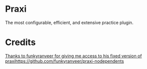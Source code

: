 # Praxi
The most configurable, efficient, and extensive practice plugin.

# Credits
[Thanks to funkyranveer for giving me access to his fixed version of praxi](https://github.com/funkyranveer/praxi-nodependents)https://github.com/funkyranveer/praxi-nodependents
